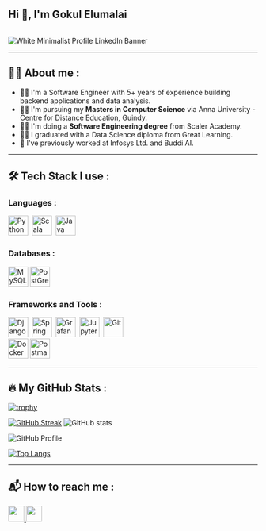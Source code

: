 ## Hi 👋, I'm Gokul Elumalai
<img src="https://komarev.com/ghpvc/?username=gokul-elumalai&style=flat-square&color=blue" alt=""/>
          

![White Minimalist Profile LinkedIn Banner](https://github.com/gokul-elumalai/gokul-elumalai/assets/40486035/7808513a-2491-48f8-a8f8-a65aba6657c1)


---

## 🧑‍🦱 About me :
- 👨‍💻 I'm a Software Engineer with 5+ years of experience building backend applications and data analysis.
- 👨‍🎓 I'm pursuing my **Masters in Computer Science** via Anna University - Centre for Distance Education, Guindy.
- 👨‍🎓 I'm doing a **Software Engineering degree** from Scaler Academy.
- 👨‍🎓 I graduated with a Data Science diploma from Great Learning.
- 💼 I've previously worked at Infosys Ltd. and Buddi AI.


---

## 🛠️ Tech Stack I use :

### Languages :

<div>
  <img src="https://cdn.jsdelivr.net/gh/devicons/devicon/icons/python/python-original.svg" title="Python" alt="Python" width="40" height="40"/>&nbsp;
  <img src="https://cdn.jsdelivr.net/gh/devicons/devicon/icons/scala/scala-original.svg" title="Scala" alt="Scala" width="40" height="40"/>&nbsp;
  <img src="https://cdn.jsdelivr.net/gh/devicons/devicon/icons/java/java-original.svg" title="Java" alt="Java" width="40" height="40"/>&nbsp;
</div>

### Databases :

<div>
  <img src="https://cdn.jsdelivr.net/gh/devicons/devicon/icons/mysql/mysql-original-wordmark.svg" title="MySQL" alt="MySQL" width="40" height="40"/>          
  <img src="https://raw.githubusercontent.com/danielcranney/readme-generator/main/public/icons/skills/postgresql-colored.svg" title="PostGreSQL" alt="PostGreSQL" width="40" height="40" />
</div>

### Frameworks and Tools :
<div> 

<img src="https://devicon-website.vercel.app/api/django/plain.svg?color=%23F8F8F8" title="Django" color="white" alt="Django" width="40" height="40"/>&nbsp;
<img src="https://devicon-website.vercel.app/api/spring/original.svg" title="Spring Boot" color="white" alt="Spring Boot" width="40" height="40"/>&nbsp;
<img src="https://cdn.jsdelivr.net/gh/devicons/devicon/icons/grafana/grafana-original.svg"  title="Grafana"  alt="Grafana" width="40" height="40"/>&nbsp;
<img src="https://cdn.jsdelivr.net/gh/devicons/devicon/icons/jupyter/jupyter-original.svg"   title="Jupyter"  alt="Jupyter" width="40" height="40"/>&nbsp;
<img src="https://raw.githubusercontent.com/danielcranney/readme-generator/main/public/icons/skills/git-colored.svg" title="Git" alt="Git" width="40" height="40"  />   
<img src="https://raw.githubusercontent.com/danielcranney/readme-generator/main/public/icons/skills/docker-colored.svg" title="Docker" alt="Docker"  width="40" height="40"/>
<img src="https://www.vectorlogo.zone/logos/getpostman/getpostman-icon.svg" title="Postman"  alt="Postman" width="40" height="40"/>&nbsp;
          
  
</div>


---

## 🔥 My GitHub Stats :

[![trophy](https://github-profile-trophy.vercel.app/?username=gokul-elumalai)](https://github.com/ryo-ma/github-profile-trophy)

[![GitHub Streak](http://github-readme-streak-stats.herokuapp.com?user=gokul-elumalai&theme=dark)](https://git.io/streak-stats) ![GitHub stats](https://github-readme-stats.vercel.app/api?username=gokul-elumalai&show_icons=true&theme=dark)  

![GitHub Profile](http://github-profile-summary-cards.vercel.app/api/cards/profile-details?username=gokul-elumalai&theme=github_dark)

[![Top Langs](https://github-readme-stats.vercel.app/api/top-langs/?username=gokul-elumalai&layout=compact&theme=vision-friendly-dark)](https://github.com/anuraghazra/github-readme-stats) 

---
## 📬 How to reach me :

<div id="badges">
  <a href="https://www.linkedin.com/in/gokul-elumalai" target="_blank" rel="noreferrer"> <picture> <source media="(prefers-color-scheme: dark)" srcset="https://raw.githubusercontent.com/danielcranney/readme-generator/main/public/icons/socials/linkedin-dark.svg" /> <source media="(prefers-color-scheme: light)" srcset="https://raw.githubusercontent.com/danielcranney/readme-generator/main/public/icons/socials/linkedin.svg" /> <img src="https://raw.githubusercontent.com/danielcranney/readme-generator/main/public/icons/socials/linkedin.svg" width="32" height="32" /> </picture> </a>
  <a href="https://www.x.com/gokul_el" target="_blank" rel="noreferrer"> <picture> <source media="(prefers-color-scheme: dark)" srcset="https://raw.githubusercontent.com/danielcranney/readme-generator/main/public/icons/socials/twitter-dark.svg" /> <source media="(prefers-color-scheme: light)" srcset="https://raw.githubusercontent.com/danielcranney/readme-generator/main/public/icons/socials/twitter.svg" /> <img src="https://raw.githubusercontent.com/danielcranney/readme-generator/main/public/icons/socials/twitter.svg" width="32" height="32" /> </picture> </a>
</div>
